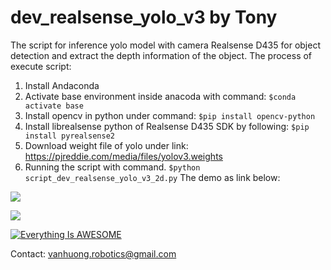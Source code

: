 # dev_realsense_yolo_v3 by Tony 
The script for inference yolo model with camera Realsense D435 for object detection and extract the depth information of the object. 
The process of execute script: 
1. Install Andaconda 
2. Activate base environment inside anacoda with command:
`$conda activate base`
3. Install opencv in python under command:
`$pip install opencv-python`
4. Install librealsense python of Realsense D435 SDK by following:
`$pip install pyrealsense2`
5. Download weight file of yolo under link:  https://pjreddie.com/media/files/yolov3.weights 
6. Running the script with command.
`$python script_dev_realsense_yolo_v3_2d.py`
The demo as link below:

[![](https://i9.ytimg.com/vi/gEab40Y46TM/mq3.jpg?sqp=CLiboIcG&rs=AOn4CLAd0wEvZvz8kGOsV-AJNh8Gk2ff5Q)](https://www.youtube.com/watch?v=gEab40Y46TM)

[![](https://i9.ytimg.com/vi/kPTFwuLaKCo/mq2.jpg?sqp=CNiVpIcG&rs=AOn4CLAgETZ0ho0fv5A-RzHvK3Heq5Acaw)](https://youtu.be/kPTFwuLaKCo)


[![Everything Is AWESOME](https://img.youtube.com/vi/StTqXEQ2l-Y/0.jpg)](https://www.youtube.com/watch?v=StTqXEQ2l-Y "Everything Is AWESOME")


Contact: vanhuong.robotics@gmail.com
